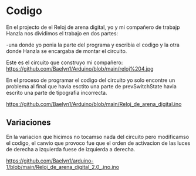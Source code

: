 # Codigo


En el projecto de el Reloj de arena digital, yo y mi compañero de trabajp Hanzla nos dividimos el trabajo en dos partes:

-una donde yo ponia la parte del programa y escribia el codigo y la otra donde Hanzla se encargaba de montar el circuito.


Este es el circuito que construyo mi compañero:
https://github.com/Baelyn1/Arduino/blob/main/reloj%204.jpg





En el proceso de programar el codigo del circuito yo solo encontre un problema al final que havia esctito una parte de prevSwitchState havia escrito una parte de tipografia incorrecta.

https://github.com/Baelyn1/Arduino/blob/main/Reloj_de_arena_digital.ino


## Variaciones

En la variacion que hicimos no tocamso nada del circuito pero modificamso el codigo, el canvio que provoco fue que el orden de activacion de las luces de derecha a izquierda fuese de izquierda a derecha.

https://github.com/Baelyn1/arduino-1/blob/main/Reloj_de_arena_digital_2.0_.ino.ino


